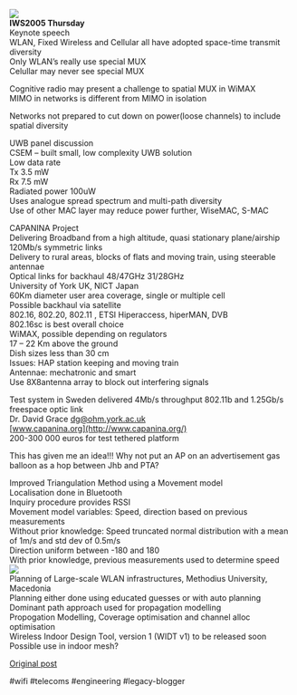 <!--
date: '2005-09-22'
published: true
slug: 2005-09-iws2005-thursday
time_to_read: 5
title: IWS2005 Thursday
-->

[![](http://photos1.blogger.com/blogger/521/328/320/Image%2815%291.jpg)](http://photos1.blogger.com/blogger/521/328/1600/Image%2815%291.jpg)  
**IWS2005 Thursday**  
Keynote speech  
WLAN, Fixed Wireless and Cellular all have adopted space-time transmit diversity  
Only WLAN’s really use special MUX  
Celullar may never see special MUX  
  
Cognitive radio may present a challenge to spatial MUX in WiMAX  
MIMO in networks is different from MIMO in isolation  
  
Networks not prepared to cut down on power(loose channels) to include spatial diversity  
  
UWB panel discussion  
CSEM – built small, low complexity UWB solution  
Low data rate  
Tx 3.5 mW  
Rx 7.5 mW  
Radiated power 100uW  
Uses analogue spread spectrum and multi-path diversity  
Use of other MAC layer may reduce power further, WiseMAC, S-MAC  
  
CAPANINA Project  
Delivering Broadband from a high altitude, quasi stationary plane/airship  
120Mb/s symmetric links  
Delivery to rural areas, blocks of flats and moving train, using steerable antennae  
Optical links for backhaul 48/47GHz 31/28GHz  
University of York UK, NICT Japan  
60Km diameter user area coverage, single or multiple cell  
Possible backhaul via satellite  
802.16, 802.20, 802.11 , ETSI Hiperaccess, hiperMAN, DVB  
802.16sc is best overall choice  
WiMAX, possible depending on regulators  
17 – 22 Km above the ground  
Dish sizes less than 30 cm  
Issues: HAP station keeping and moving train  
Antennae: mechatronic and smart  
Use 8X8antenna array to block out interfering signals  
  
Test system in Sweden delivered 4Mb/s throughput 802.11b and 1.25Gb/s freespace optic link  
Dr. David Grace [dg@ohm.york.ac.uk](http://mailto:dg@ohm.york.ac.uk/)  
[www.capanina.org](http://www.capanina.org/)  
200-300 000 euros for test tethered platform  
  
This has given me an idea!!! Why not put an AP on an advertisement gas balloon as a hop between Jhb and PTA?  
   
Improved Triangulation Method using a Movement model  
Localisation done in Bluetooth  
Inquiry procedure provides RSSI  
Movement model variables: Speed, direction based on previous measurements  
Without prior knowledge: Speed truncated normal distribution with a mean of 1m/s and std dev of 0.5m/s  
Direction uniform between -180 and 180  
With prior knowledge, previous measurements used to determine speed  
[![](http://photos1.blogger.com/blogger/521/328/320/Image%2816%29.jpg)](http://photos1.blogger.com/blogger/521/328/1600/Image%2816%29.jpg)  
Planning of Large-scale WLAN infrastructures, Methodius University, Macedonia  
Planning either done using educated guesses or with auto planning  
Dominant path approach used for propagation modelling  
Propogation Modelling, Coverage optimisation and channel alloc optimisation  
Wireless Indoor Design Tool, version 1 (WIDT v1) to be released soon  
Possible use in indoor mesh?

[Original post](https://ysfk.blogspot.com/2005/09/iws2005-thursday.html)

#wifi #telecoms #engineering #legacy-blogger 